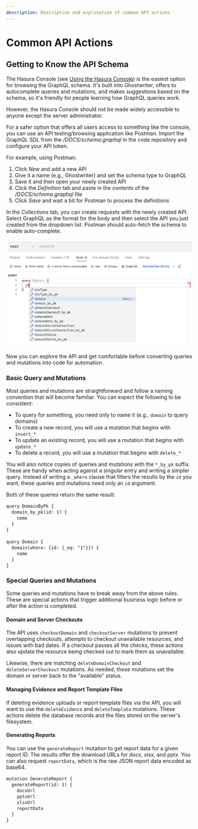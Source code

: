 ```yaml
---
description: Description and explanation of common API actions
---
```


# Common API Actions

## Getting to Know the API Schema

The Hasura Console (see [Using the Hasura Console](using-the-hasura-console.md)) is the easiest option for browsing the GraphQL schema. It's built into Ghostwriter, offers to autocomplete queries and mutations, and makes suggestions based on the schema, so it's friendly for people learning how GraphQL queries work.

However, the Hasura Console should not be made widely accessible to anyone except the server administrator.&#x20;

For a safer option that offers all users access to something like the console, you can use an API testing/browsing application like Postman. Import the GraphQL SDL from the _/DOCS/schema.graphql_ in the code repository and configure your API token.

For example, using Postman:

1. Click _New_ and add a new API
2. Give it a name (e.g., Ghostwriter) and set the schema type to GraphQL
3. Save it and then open your newly created API
4. Click the _Definition_ tab and paste in the contents of the _/DOCS/schema.graphql_ file
5. Click _Save_ and wait a bit for Postman to process the definitions

In the _Collections_ tab, you can create requests with the newly created API. Select GraphQL as the format for the body and then select the API you just created from the dropdown list. Postman should auto-fetch the schema to enable auto-complete.

![Atocomplete in the Postman Application](<../../.gitbook/assets/image (48).png>)

Now you can explore the API and get comfortable before converting queries and mutations into code for automation.

### Basic Query and Mutations

Most queries and mutations are straightforward and follow a naming convention that will become familiar. You can expect the following to be consistent:

* To query for something, you need only to name it (e.g., `domain` to query domains)
* To create a new record, you will use a mutation that begins with `insert_*`
* To update an existing record, you will use a mutation that begins with `update_*`
* To delete a record, you will use a mutation that begins with `delete_*`

You will also notice copies of queries and mutations with the `*_by_pk` suffix. These are handy when acting against a singular entry and writing a simpler query. Instead of writing a `_where` clause that filters the results by the `id` you want, these queries and mutations need only an `id` argument.

Both of these queries return the same result:

```
query DomainByPk {
  domain_by_pk(id: 1) {
    name
  }
}

query Domain {
  domain(where: {id: {_eq: "1"}}) {
    name
  }
}
```

### Special Queries and Mutations

Some queries and mutations have to break away from the above rules. These are special actions that trigger additional business logic before or after the action is completed.

#### Domain and Server Checkouts

The API uses `checkoutDomain` and `checkoutServer` mutations to prevent overlapping checkouts, attempts to checkout unavailable resources, and issues with bad dates. If a checkout passes all the checks, these actions also update the resource being checked out to mark them as unavailable.

Likewise, there are matching `deleteDomainCheckout` and `deleteServerCheckout` mutations. As needed, these mutations set the domain or server back to the "available" status.

#### Managing Evidence and Report Template Files

If deleting evidence uploads or report template files via the API, you will want to use the `deleteEvidence` and `deleteTemplate` mutations. These actions delete the database records and the files stored on the server's filesystem.

#### Generating Reports

You can use the `generateReport` mutation to get report data for a given report ID. The results offer the download URLs for docx, xlsx, and pptx. You can also request `reportData`, which is the raw JSON report data encoded as base64.

```
mutation GenerateReport {
  generateReport(id: 1) {
    docxUrl
    pptxUrl
    xlsxUrl
    reportData
  }
}
```

